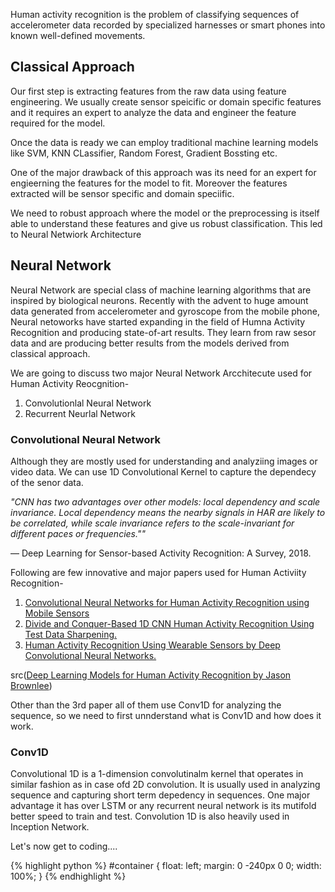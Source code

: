 
Human activity recognition is the problem of classifying sequences of accelerometer data recorded by specialized harnesses or smart phones into known well-defined movements.

## Classical Approach

Our first step is extracting features from the raw data using feature engineering. We usually create sensor speicific or domain specific features and it requires an expert to analyze the data and engineer the feature required for the model.

Once the data is ready we can employ traditional machine learning models like SVM, KNN CLassifier, Random Forest, Gradient Bossting etc.

One of the major drawback of this approach was its need for an expert for engieerning the features for the model to fit. Moreover the features extracted will be sensor specific and domain speciific. 

We need to robust approach where the model or the preprocessing is itself able to understand these features and give us robust classification. This led to Neural Netwiork Architecture

## Neural Network
Neural Network are special class of machine learning algorithms that are inspired by biological neurons. 
Recently with the advent to huge amount data generated from accelerometer and gyroscope from  the mobile phone, Neural netoworks have started expanding in the field of Humna Activity Recognition and producing state-of-art results. They learn from raw sesor data and are producing better results from the models derived from classical approach.

We are going to discuss two major Neural Network Arcchitecute used for Human Activity
 Reocgnition-
 1. Convolutionlal Neural Network
 2. Recurrent Neurlal Network
 
 
 ### Convolutional Neural Network
 Although they are mostly used for understanding and analyziing images or video data. We can use 1D Convolutional Kernel to capture the dependecy of the senor data.
 
 *"CNN has two advantages over other models: local dependency and scale invariance. Local dependency means the nearby signals in HAR are likely to be correlated, while scale invariance refers to the scale-invariant for different paces or frequencies.""*

— Deep Learning for Sensor-based Activity Recognition: A Survey, 2018.


Following are few innovative and major papers used for Human Activiity Recognition-
1. [Convolutional Neural Networks for Human Activity Recognition using Mobile Sensors](https://ieeexplore.ieee.org/document/7026300)
2. [Divide and Conquer-Based 1D CNN Human Activity Recognition Using Test Data Sharpening.](http://www.mdpi.com/1424-8220/18/4/1055)
3. [Human Activity Recognition Using Wearable Sensors by Deep Convolutional Neural Networks.](https://dl.acm.org/citation.cfm?id=2806333)
 
 src([Deep Learning Models for Human Activity Recognition by Jason Brownlee](https://machinelearningmastery.com/deep-learning-models-for-human-activity-recognition/))
 
 
 Other than the 3rd paper all of them use Conv1D for analyzing the sequence, so we need to first unnderstand what is Conv1D and how does it work.
 
 
 ### Conv1D
  Convolutional 1D is a 1-dimension convolutinalm kernel that operates in similar fashion as in case ofd 2D convolution. It is usually used in analyzing sequence and capturing short term depedency in sequences. One major advantage it has over LSTM or any recurrent neural network is its mutifold better speed to train and test. Convolution 1D is also heavily used in Inception Network.
  
  Let's now get to coding....
  
  {% highlight python %}
#container {
    float: left;
    margin: 0 -240px 0 0;
    width: 100%;
}
{% endhighlight %}
